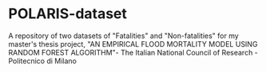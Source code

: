 # POLARIS-dataset
A repository of two datasets of "Fatalities" and "Non-fatalities" for my master's thesis project, "AN EMPIRICAL FLOOD MORTALITY MODEL USING RANDOM FOREST ALGORITHM"- The Italian National Council of Research - Politecnico di Milano
